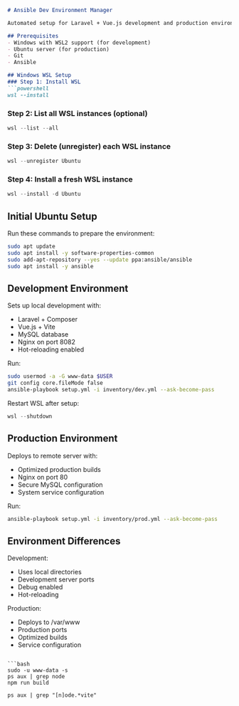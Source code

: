 ```markdown
# Ansible Dev Environment Manager

Automated setup for Laravel + Vue.js development and production environments. Configures local WSL development and remote production deployment using Ansible playbooks.

## Prerequisites
- Windows with WSL2 support (for development)
- Ubuntu server (for production)
- Git
- Ansible

## Windows WSL Setup
### Step 1: Install WSL
```powershell
wsl --install
```

### Step 2: List all WSL instances (optional)
```powershell
wsl --list --all
```

### Step 3: Delete (unregister) each WSL instance
```powershell
wsl --unregister Ubuntu
```

### Step 4: Install a fresh WSL instance
```powershell
wsl --install -d Ubuntu
```

## Initial Ubuntu Setup
Run these commands to prepare the environment:
```bash
sudo apt update
sudo apt install -y software-properties-common
sudo add-apt-repository --yes --update ppa:ansible/ansible
sudo apt install -y ansible
```

## Development Environment
Sets up local development with:
- Laravel + Composer
- Vue.js + Vite
- MySQL database
- Nginx on port 8082
- Hot-reloading enabled

Run:
```bash
sudo usermod -a -G www-data $USER
git config core.fileMode false
ansible-playbook setup.yml -i inventory/dev.yml --ask-become-pass
```

Restart WSL after setup:
```powershell
wsl --shutdown
```

## Production Environment
Deploys to remote server with:
- Optimized production builds
- Nginx on port 80
- Secure MySQL configuration
- System service configuration

Run:
```bash
ansible-playbook setup.yml -i inventory/prod.yml --ask-become-pass
```

## Environment Differences
Development:
- Uses local directories
- Development server ports
- Debug enabled
- Hot-reloading

Production:
- Deploys to /var/www
- Production ports
- Optimized builds
- Service configuration
```

```bash
sudo -u www-data -s
ps aux | grep node
npm run build

ps aux | grep "[n]ode.*vite"
```